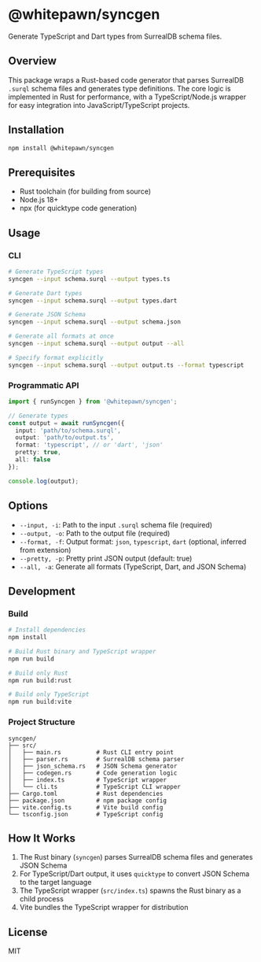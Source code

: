# @whitepawn/syncgen

Generate TypeScript and Dart types from SurrealDB schema files.

## Overview

This package wraps a Rust-based code generator that parses SurrealDB `.surql` schema files and generates type definitions. The core logic is implemented in Rust for performance, with a TypeScript/Node.js wrapper for easy integration into JavaScript/TypeScript projects.

## Installation

```bash
npm install @whitepawn/syncgen
```

## Prerequisites

- Rust toolchain (for building from source)
- Node.js 18+
- npx (for quicktype code generation)

## Usage

### CLI

```bash
# Generate TypeScript types
syncgen --input schema.surql --output types.ts

# Generate Dart types
syncgen --input schema.surql --output types.dart

# Generate JSON Schema
syncgen --input schema.surql --output schema.json

# Generate all formats at once
syncgen --input schema.surql --output output --all

# Specify format explicitly
syncgen --input schema.surql --output output.ts --format typescript
```

### Programmatic API

```typescript
import { runSyncgen } from '@whitepawn/syncgen';

// Generate types
const output = await runSyncgen({
  input: 'path/to/schema.surql',
  output: 'path/to/output.ts',
  format: 'typescript', // or 'dart', 'json'
  pretty: true,
  all: false
});

console.log(output);
```

## Options

- `--input, -i`: Path to the input `.surql` schema file (required)
- `--output, -o`: Path to the output file (required)
- `--format, -f`: Output format: `json`, `typescript`, `dart` (optional, inferred from extension)
- `--pretty, -p`: Pretty print JSON output (default: true)
- `--all, -a`: Generate all formats (TypeScript, Dart, and JSON Schema)

## Development

### Build

```bash
# Install dependencies
npm install

# Build Rust binary and TypeScript wrapper
npm run build

# Build only Rust
npm run build:rust

# Build only TypeScript
npm run build:vite
```

### Project Structure

```
syncgen/
├── src/
│   ├── main.rs          # Rust CLI entry point
│   ├── parser.rs        # SurrealDB schema parser
│   ├── json_schema.rs   # JSON Schema generator
│   ├── codegen.rs       # Code generation logic
│   ├── index.ts         # TypeScript wrapper
│   └── cli.ts           # TypeScript CLI wrapper
├── Cargo.toml           # Rust dependencies
├── package.json         # npm package config
├── vite.config.ts       # Vite build config
└── tsconfig.json        # TypeScript config
```

## How It Works

1. The Rust binary (`syncgen`) parses SurrealDB schema files and generates JSON Schema
2. For TypeScript/Dart output, it uses `quicktype` to convert JSON Schema to the target language
3. The TypeScript wrapper (`src/index.ts`) spawns the Rust binary as a child process
4. Vite bundles the TypeScript wrapper for distribution

## License

MIT
